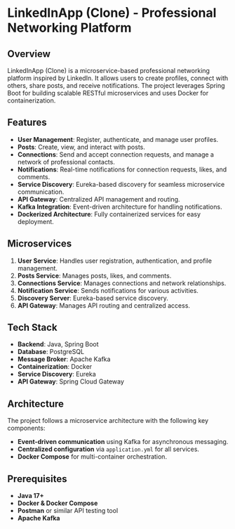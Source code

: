 # LinkedInApp (Clone) - Professional Networking Platform

## Overview
LinkedInApp (Clone) is a microservice-based professional networking platform inspired by LinkedIn. It allows users to create profiles, connect with others, share posts, and receive notifications. The project leverages Spring Boot for building scalable RESTful microservices and uses Docker for containerization.

## Features
- **User Management**: Register, authenticate, and manage user profiles.
- **Posts**: Create, view, and interact with posts.
- **Connections**: Send and accept connection requests, and manage a network of professional contacts.
- **Notifications**: Real-time notifications for connection requests, likes, and comments.
- **Service Discovery**: Eureka-based discovery for seamless microservice communication.
- **API Gateway**: Centralized API management and routing.
- **Kafka Integration**: Event-driven architecture for handling notifications.
- **Dockerized Architecture**: Fully containerized services for easy deployment.

## Microservices
1. **User Service**: Handles user registration, authentication, and profile management.
2. **Posts Service**: Manages posts, likes, and comments.
3. **Connections Service**: Manages connections and network relationships.
4. **Notification Service**: Sends notifications for various activities.
5. **Discovery Server**: Eureka-based service discovery.
6. **API Gateway**: Manages API routing and centralized access.

## Tech Stack
- **Backend**: Java, Spring Boot
- **Database**: PostgreSQL
- **Message Broker**: Apache Kafka
- **Containerization**: Docker
- **Service Discovery**: Eureka
- **API Gateway**: Spring Cloud Gateway

## Architecture
The project follows a microservice architecture with the following key components:
- **Event-driven communication** using Kafka for asynchronous messaging.
- **Centralized configuration** via `application.yml` for all services.
- **Docker Compose** for multi-container orchestration.

## Prerequisites
- **Java 17+**
- **Docker & Docker Compose**
- **Postman** or similar API testing tool
- **Apache Kafka**


